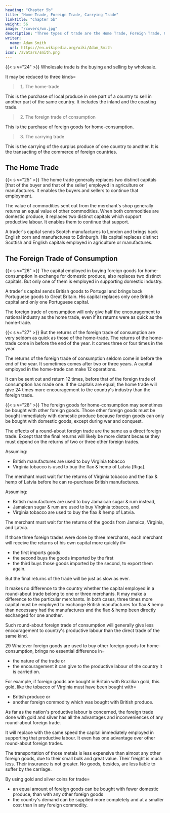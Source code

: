 ```yaml
---
heading: "Chapter 5b"
title: "Home Trade, Foreign Trade, Carrying Trade"
linkTitle: "Chapter 5b"
weight: 56
image: "/covers/wn.jpg"
description: "Three types of trade are the Home Trade, Foreign Trade, Carrying Trade"
writer:
  name: Adam Smith
  url: https://en.wikipedia.org/wiki/Adam_Smith
icon: /avatars/smith.png
---
```




{{< s v="24" >}} Wholesale trade is the buying and selling by wholesale.

It may be reduced to three kinds= 

> 1. The home-trade

This is the purchase of local produce in one part of a country to sell in another part of the same country. It includes the inland and the coasting trade.

> 2. The foreign trade of consumption

This is the purchase of foreign goods for home-consumption.

> 3. The carrying trade

This is the carrying of the surplus produce of one country to another. It is the transacting of the commerce of foreign countries.


## The Home Trade 

{{< s v="25" >}} The home trade generally replaces two distinct capitals [that of the buyer and that of the seller] employed in agriculture or manufactures. It enables the buyers and sellers to continue that employment.

The value of commodities sent out from the merchant's shop generally returns an equal value of other commodities. When both commodities are domestic produce, it replaces two distinct capitals which support productive labour. It enables them to continue that support.

A trader's capital sends Scotch manufactures to London and brings back English corn and manufactures to Edinburgh. His capital replaces distinct Scottish and English capitals employed in agriculture or manufactures.


## The Foreign Trade of Consumption 

{{< s v="26" >}} The capital employed in buying foreign goods for home-consumption in exchange for domestic produce, also replaces two distinct capitals. But only one of them is employed in supporting domestic industry.

A trader's capital sends British goods to Portugal and brings back Portuguese goods to Great Britain. His capital replaces only one British capital and only one Portuguese capital.

The foreign trade of consumption will only give half the encouragement to national industry as the home trade, even if its returns were as quick as the home-trade.


{{< s v="27" >}} But the returns of the foreign trade of consumption are very seldom as quick as those of the home-trade. The returns of the home-trade come in before the end of the year. It comes three or four times in the year.
    
The returns of the foreign trade of consumption seldom come in before the end of the year. It sometimes comes after two or three years. A capital employed in the home-trade can make 12 operations.

It can be sent out and return 12 times, before that of the foreign trade of consumption has made one. If the capitals are equal, the home trade will give 24 times more encouragement to the country's industry than the foreign trade.


{{< s v="28" >}} The foreign goods for home-consumption may sometimes be bought with other foreign goods. Those other foreign goods must be bought immediately with domestic produce because foreign goods can only be bought with domestic goods, except during war and conquest.

The effects of a round-about foreign trade are the same as a direct foreign trade. Except that the final returns will likely be more distant because they must depend on the returns of two or three other foreign trades.

Assuming:
- British manufactures are used to buy Virginia tobacco
- Virginia tobacco is used to buy the flax & hemp of Latvia [Riga].

The merchant must wait for the returns of Virginia tobacco and the flax & hemp of Latvia before he can re-purchase British manufactures.


Assuming:
- British manufactures are used to buy Jamaican sugar & rum instead,
- Jamaican sugar & rum are used to buy Virginia tobacco, and
- Virginia tobacco are used to buy the flax & hemp of Latvia.

The merchant must wait for the returns of the goods from Jamaica, Virginia, and Latvia. 

If those three foreign trades were done by three merchants, each merchant will receive the returns of his own capital more quickly if= 
- the first imports goods
- the second buys the goods imported by the first
- the third buys those goods imported by the second, to export them again.

But the final returns of the trade will be just as slow as ever.

It makes no difference to the country whether the capital employed in a round-about trade belong to one or three merchants. It may make a difference to the particular merchants. In both cases, three times more capital must be employed to exchange British manufactures for flax & hemp than necessary had the manufactures and the flax & hemp been directly exchanged for one another.

Such round-about foreign trade of consumption will generally give less encouragement to country's productive labour than the direct trade of the same kind.


29 Whatever foreign goods are used to buy other foreign goods for home-consumption, brings no essential difference in= 
- the nature of the trade or
- the encouragement it can give to the productive labour of the country it is carried on.

For example, if foreign goods are bought in Britain with Brazilian gold, this gold, like the tobacco of Virginia must have been bought with= 
- British produce or
- another foreign commodity which was bought with British produce.

As far as the nation's productive labour is concerned, the foreign trade done with gold and silver has all the advantages and inconveniences of any round-about foreign trade.

It will replace with the same speed the capital immediately employed in supporting that productive labour. It even has one advantage over other round-about foreign trades.

The transportation of those metals is less expensive than almost any other foreign goods, due to their small bulk and great value. Their freight is much less. Their insurance is not greater. No goods, besides, are less liable to suffer by the carriage.
    
By using gold and silver coins for trade= 
- an equal amount of foreign goods can be bought with fewer domestic produce, than with any other foreign goods
- the country's demand can be supplied more completely and at a smaller cost than in any foreign commodity.

<!-- I shall examine next whether the country which continually exports those metals will be impoverished.
 -->
